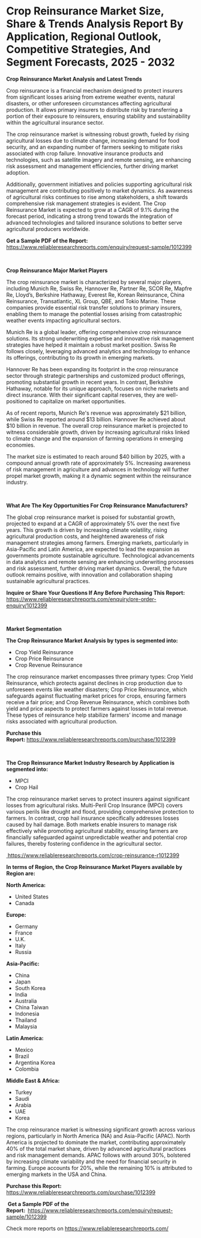 <p><h1>Crop Reinsurance Market Size, Share & Trends Analysis Report By Application, Regional Outlook, Competitive Strategies, And Segment Forecasts, 2025 - 2032</h1></p><p><strong>Crop Reinsurance Market Analysis and Latest Trends</strong></p>
<p><p>Crop reinsurance is a financial mechanism designed to protect insurers from significant losses arising from extreme weather events, natural disasters, or other unforeseen circumstances affecting agricultural production. It allows primary insurers to distribute risk by transferring a portion of their exposure to reinsurers, ensuring stability and sustainability within the agricultural insurance sector. </p><p>The crop reinsurance market is witnessing robust growth, fueled by rising agricultural losses due to climate change, increasing demand for food security, and an expanding number of farmers seeking to mitigate risks associated with crop failure. Innovative insurance products and technologies, such as satellite imagery and remote sensing, are enhancing risk assessment and management efficiencies, further driving market adoption. </p><p>Additionally, government initiatives and policies supporting agricultural risk management are contributing positively to market dynamics. As awareness of agricultural risks continues to rise among stakeholders, a shift towards comprehensive risk management strategies is evident. The Crop Reinsurance Market is expected to grow at a CAGR of 9.1% during the forecast period, indicating a strong trend towards the integration of advanced technologies and tailored insurance solutions to better serve agricultural producers worldwide.</p></p>
<p><strong>Get a Sample PDF of the Report:&nbsp;</strong> <a href="https://www.reliableresearchreports.com/enquiry/request-sample/1012399?utm_campaign=2298&utm_medium=2&utm_source=Github&utm_content=ia&utm_term=06032025&utm_id=crop-reinsurance">https://www.reliableresearchreports.com/enquiry/request-sample/1012399</a></p>
<p>&nbsp;</p>
<p><strong>Crop Reinsurance Major Market Players</strong></p>
<p><p>The crop reinsurance market is characterized by several major players, including Munich Re, Swiss Re, Hannover Re, Partner Re, SCOR Re, Mapfre Re, Lloyd’s, Berkshire Hathaway, Everest Re, Korean Reinsurance, China Reinsurance, Transatlantic, XL Group, QBE, and Tokio Marine. These companies provide essential risk transfer solutions to primary insurers, enabling them to manage the potential losses arising from catastrophic weather events impacting agricultural sectors.</p><p>Munich Re is a global leader, offering comprehensive crop reinsurance solutions. Its strong underwriting expertise and innovative risk management strategies have helped it maintain a robust market position. Swiss Re follows closely, leveraging advanced analytics and technology to enhance its offerings, contributing to its growth in emerging markets.</p><p>Hannover Re has been expanding its footprint in the crop reinsurance sector through strategic partnerships and customized product offerings, promoting substantial growth in recent years. In contrast, Berkshire Hathaway, notable for its unique approach, focuses on niche markets and direct insurance. With their significant capital reserves, they are well-positioned to capitalize on market opportunities.</p><p>As of recent reports, Munich Re's revenue was approximately $21 billion, while Swiss Re reported around $13 billion. Hannover Re achieved about $10 billion in revenue. The overall crop reinsurance market is projected to witness considerable growth, driven by increasing agricultural risks linked to climate change and the expansion of farming operations in emerging economies.</p><p>The market size is estimated to reach around $40 billion by 2025, with a compound annual growth rate of approximately 5%. Increasing awareness of risk management in agriculture and advances in technology will further propel market growth, making it a dynamic segment within the reinsurance industry.</p></p>
<p>&nbsp;</p>
<p><strong>What Are The Key Opportunities For Crop Reinsurance Manufacturers?</strong></p>
<p><p>The global crop reinsurance market is poised for substantial growth, projected to expand at a CAGR of approximately 5% over the next five years. This growth is driven by increasing climate volatility, rising agricultural production costs, and heightened awareness of risk management strategies among farmers. Emerging markets, particularly in Asia-Pacific and Latin America, are expected to lead the expansion as governments promote sustainable agriculture. Technological advancements in data analytics and remote sensing are enhancing underwriting processes and risk assessment, further driving market dynamics. Overall, the future outlook remains positive, with innovation and collaboration shaping sustainable agricultural practices.</p></p>
<p><strong>Inquire or Share Your Questions If Any Before Purchasing This Report:</strong> <a href="https://www.reliableresearchreports.com/enquiry/pre-order-enquiry/1012399?utm_campaign=2298&utm_medium=2&utm_source=Github&utm_content=ia&utm_term=06032025&utm_id=crop-reinsurance">https://www.reliableresearchreports.com/enquiry/pre-order-enquiry/1012399</a></p>
<p>&nbsp;</p>
<p><strong>Market Segmentation</strong></p>
<p><strong>The Crop Reinsurance Market Analysis by types is segmented into:</strong></p>
<p><ul><li>Crop Yield Reinsurance</li><li>Crop Price Reinsurance</li><li>Crop Revenue Reinsurance</li></ul></p>
<p><p>The crop reinsurance market encompasses three primary types: Crop Yield Reinsurance, which protects against declines in crop production due to unforeseen events like weather disasters; Crop Price Reinsurance, which safeguards against fluctuating market prices for crops, ensuring farmers receive a fair price; and Crop Revenue Reinsurance, which combines both yield and price aspects to protect farmers against losses in total revenue. These types of reinsurance help stabilize farmers’ income and manage risks associated with agricultural production.</p></p>
<p><strong>Purchase this Report:&nbsp;</strong><a href="https://www.reliableresearchreports.com/purchase/1012399?utm_campaign=2298&utm_medium=2&utm_source=Github&utm_content=ia&utm_term=06032025&utm_id=crop-reinsurance">https://www.reliableresearchreports.com/purchase/1012399</a></p>
<p>&nbsp;</p>
<p><strong>The Crop Reinsurance Market Industry Research by Application is segmented into:</strong></p>
<p><ul><li>MPCI</li><li>Crop Hail</li></ul></p>
<p><p>The crop reinsurance market serves to protect insurers against significant losses from agricultural risks. Multi-Peril Crop Insurance (MPCI) covers various perils like drought and flood, providing comprehensive protection to farmers. In contrast, crop hail insurance specifically addresses losses caused by hail damage. Both markets enable insurers to manage risk effectively while promoting agricultural stability, ensuring farmers are financially safeguarded against unpredictable weather and potential crop failures, thereby fostering confidence in the agricultural sector.</p></p>
<p><a href="https://www.reliableresearchreports.com/crop-reinsurance-r1012399?utm_campaign=2298&utm_medium=2&utm_source=Github&utm_content=ia&utm_term=06032025&utm_id=crop-reinsurance">&nbsp;https://www.reliableresearchreports.com/crop-reinsurance-r1012399</a></p>
<p><strong>In terms of Region, the Crop Reinsurance Market Players available by Region are:</strong></p>
<p>
    <p> <strong> North America: </strong>
        <ul>
            <li>United States</li>
            <li>Canada</li>
        </ul>
        </p> 
    <p> <strong> Europe: </strong>
        <ul>
            <li>Germany</li>
            <li>France</li>
            <li>U.K.</li>
            <li>Italy</li>
            <li>Russia</li>
        </ul>
        </p> 
    <p> <strong> Asia-Pacific: </strong>
        <ul>
            <li>China</li>
            <li>Japan</li>
            <li>South Korea</li>
            <li>India</li>
            <li>Australia</li>
            <li>China Taiwan</li>
            <li>Indonesia</li>
            <li>Thailand</li>
            <li>Malaysia</li>
        </ul>
        </p> 
    <p> <strong> Latin America: </strong>
        <ul>
            <li>Mexico</li>
            <li>Brazil</li>
            <li>Argentina Korea</li>
            <li>Colombia</li>
        </ul>
        </p> 
    <p> <strong> Middle East & Africa: </strong>
        <ul>
            <li>Turkey</li>
            <li>Saudi</li>
            <li>Arabia</li>
            <li>UAE</li>
            <li>Korea</li>
        </ul>
    </p>
    </p>
<p><p>The crop reinsurance market is witnessing significant growth across various regions, particularly in North America (NA) and Asia-Pacific (APAC). North America is projected to dominate the market, contributing approximately 40% of the total market share, driven by advanced agricultural practices and risk management demands. APAC follows with around 30%, bolstered by increasing climate variability and the need for financial security in farming. Europe accounts for 20%, while the remaining 10% is attributed to emerging markets in the USA and China.</p></p>
<p><strong>Purchase this Report: </strong><a href="https://www.reliableresearchreports.com/purchase/1012399?utm_campaign=2298&utm_medium=2&utm_source=Github&utm_content=ia&utm_term=06032025&utm_id=crop-reinsurance">https://www.reliableresearchreports.com/purchase/1012399</a></p>
<p>&nbsp;<strong>Get a Sample PDF of the Report:&nbsp;&nbsp;</strong><a href="https://www.reliableresearchreports.com/enquiry/request-sample/1012399?utm_campaign=2298&utm_medium=2&utm_source=Github&utm_content=ia&utm_term=06032025&utm_id=crop-reinsurance">https://www.reliableresearchreports.com/enquiry/request-sample/1012399</a></p>
<p><strong></strong></p>
<p>Check more reports on <a href="https://www.reliableresearchreports.com/?utm_campaign=2298&utm_medium=2&utm_source=Github&utm_content=ia&utm_term=06032025&utm_id=crop-reinsurance">https://www.reliableresearchreports.com/</a></p>